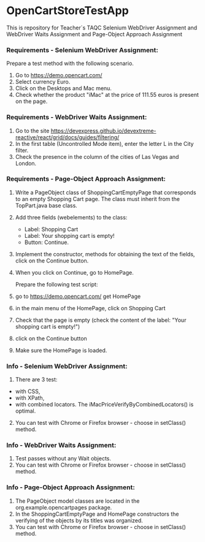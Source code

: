 # OpenCartStoreTestApp

 This is repository for Teacher`s TAQC
 Selenium WebDriver Assignment
 and WebDriver Waits Assignment
 and Page-Object Approach Assignment

### Requirements - Selenium WebDriver Assignment:
Prepare a test method with the following scenario.
1. Go to https://demo.opencart.com/
2. Select currency Euro.
3. Click on the Desktops and Mac menu.
4. Check whether the product "iMac" at the price of 111.55 euros is present on the page.

### Requirements - WebDriver Waits Assignment:
1. Go to the site
   https://devexpress.github.io/devextreme-reactive/react/grid/docs/guides/filtering/
2. In the first table (Uncontrolled Mode item), enter the letter L in the City filter.
3. Check the presence in the column of the cities of Las Vegas and London.

### Requirements - Page-Object Approach Assignment:
1. Write a PageObject class of ShoppingCartEmptyPage that corresponds to an empty Shopping Cart page.
   The class must inherit from the TopPart.java base class.
2. Add three fields (webelements) to the class:
   - Label: Shopping Cart
   - Label: Your shopping cart is empty!
   - Button: Continue.
3. Implement the constructor, methods for obtaining the text of the fields, click on the Continue button.
4. When you click on Continue, go to HomePage.

   Prepare the following test script:
1. go to https://demo.opencart.com/ get HomePage
2. in the main menu of the HomePage, click on Shopping Cart
3. Check that the page is empty (check the content of the label: "Your shopping cart is empty!")
4. click on the Continue button
5. Make sure the HomePage is loaded.

### Info - Selenium WebDriver Assignment:
1. There are 3 test: 
- with CSS, 
- with XPath,
- with combined locators.
The iMacPriceVerifyByCombinedLocators() is optimal.
2. You can test with Chrome or Firefox browser - choose in setClass() method.

### Info - WebDriver Waits Assignment:
1. Test passes without any Wait objects.
2. You can test with Chrome or Firefox browser - choose in setClass() method.

### Info - Page-Object Approach Assignment:
1. The PageObject model classes are located in the org.example.opencartpages package.
2. In the ShoppingCartEmptyPage and HomePage constructors the verifying of the objects by its titles was organized.
3. You can test with Chrome or Firefox browser - choose in setClass() method.